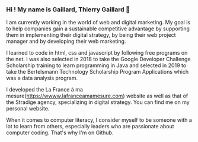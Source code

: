 ### Hi ! My name is Gaillard, Thierry Gaillard 🧭

<!--
**Gathea/Gathea** is a ✨ _special_ ✨ repository because its `README.md` (this file) appears on your GitHub profile.-->

I am currently working in the world of web and digital marketing. My goal is to help companies gain a sustainable competitive advantage by supporting them in implementing their digital strategy, by being their web project manager and by developing their web marketing.

I learned to code in html, css and javascript by following free programs on the net. I was also selected in 2018 to take the Google Developer Challenge Scholarship training to learn programming in Java and selected in 2019 to take the Bertelsmann Technology Scholarship Program Applications which was a data analysis program.

I developed the La France à ma mesure(https://wwww.lafranceamamesure.com) website as well as that of the Stradige agency, specializing in digital strategy. You can find me on my personal website.

When it comes to computer literacy, I consider myself to be someone with a lot to learn from others, especially leaders who are passionate about computer coding. That's why I'm on Github.
